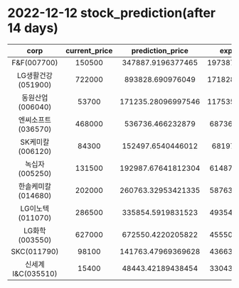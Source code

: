 # 2022-12-12 stock_prediction(after 14 days)

|   corp   |   current_price   |   prediction_price   |   expected_profit   |
|:--------:|:-----------------:|:--------------------:|:-------------------:|
|F&F(007700)|150500|347887.9196377465|197387.91963774653|
|LG생활건강(051900)|722000|893828.690976049|171828.69097604905|
|동원산업(006040)|53700|171235.28096997546|117535.28096997546|
|엔씨소프트(036570)|468000|536736.466232879|68736.46623287897|
|SK케미칼(006120)|84300|152497.6540446012|68197.6540446012|
|녹십자(005250)|131500|192987.67641812304|61487.67641812304|
|한솔케미칼(014680)|202000|260763.32953421335|58763.32953421335|
|LG이노텍(011070)|286500|335854.5919831523|49354.59198315232|
|LG화학(003550)|627000|672550.4220205822|45550.42202058225|
|SKC(011790)|98100|141763.47969369628|43663.47969369628|
|신세계 I&C(035510)|15400|48443.42189438454|33043.42189438454|
